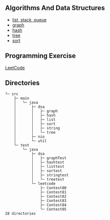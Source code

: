 ## Algorithms And Data Structures

- [list, stack, queue](src/main/java/dsa/list)
- [graph](src/main/java/dsa/graph)
- [hash](src/main/java/dsa/hash)
- [tree](src/main/java/dsa/tree)
- [sort](src/main/java/dsa/sort)

## Programming Exercise

[LeetCode](src/test)

## Directories

```
└─ src
	├─ main
	│  	└─ java
	│  		├─ dsa
	│  		│  	├─ graph
	│  		│  	├─ hash
	│  		│  	├─ list
	│  		│  	├─ sort
	│  		│  	├─ string
	│  		│  	└─ tree
	│  		├─ nio
	│  		└─ util
	└─ test
		└─ java
			├─ dsa
			│  	├─ graphTest
			│  	├─ hashtest
			│  	├─ listtest
			│  	├─ sortest
			│  	├─ stringtest
			│  	└─ treetest
			└─ leetcode
				├─ Contest80
				├─ Contest81
				├─ Contest82
				├─ Contest83
				├─ Contest84
				└─ Contest85
28 directories
```